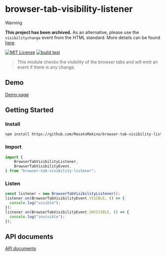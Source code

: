# browser-tab-visibility-listener

> [!WARNING]
> **This project has been archived.** As an alternative, please use the `visibilitychange` event from the HTML standard. More details can be found [here](https://html.spec.whatwg.org/multipage/indices.html#event-visibilitychange).

[![MIT License](https://img.shields.io/badge/license-MIT-blue.svg?style=flat)](LICENSE)
[![build test](https://github.com/MasatoMakino/browser-tab-visibility-listener/actions/workflows/ci.yml/badge.svg)](https://github.com/MasatoMakino/browser-tab-visibility-listener/actions/workflows/ci.yml)

>This module checks the visibility of the browser tabs and will emit an event if there is any change.

## Demo

[Demo page](https://masatomakino.github.io/browser-tab-visibility-listener/demo/)

## Getting Started

### Install

```bash
npm install https://github.com/MasatoMakino/browser-tab-visibility-listener.git --save-dev
```

### Import

```js
import {
    BrowserTabVisibilityListener,
    BrowserTabVisibilityEvent,
} from "browser-tab-visibility-listener";
```

### Listen

```js
const listener = new BrowserTabVisibilityListener();
listener.on(BrowserTabVisibilityEvent.VISIBLE, () => {
  console.log("visible");
});
listener.on(BrowserTabVisibilityEvent.INVISIBLE, () => {
  console.log("invisible");
});
```

## API documents

[API documents](https://masatomakino.github.io/browser-tab-visibility-listener/api/)
